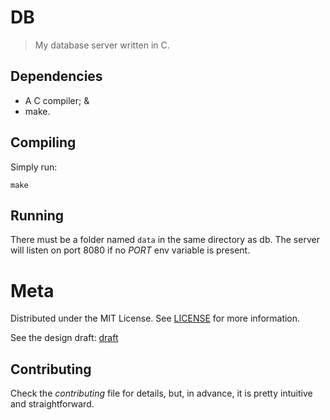 # DB

> My database server written in C.


## Dependencies

- A C compiler; &
- make.


## Compiling 

Simply run:

`make`


## Running

There must be a folder named `data` in the same directory as db.
The server will listen on port 8080 if no *PORT* env variable is present.


# Meta

Distributed under the MIT License. See [LICENSE](LICENSE) for more information.

See the design draft: [draft](DESIGN.md)


## Contributing

Check the *contributing* file for details, but, in advance, it is pretty intuitive and straightforward.
